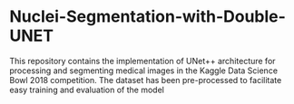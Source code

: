 # Nuclei-Segmentation-with-Double-UNET
This repository contains the implementation of UNet++ architecture for processing and segmenting medical images in the Kaggle Data Science Bowl 2018 competition. The dataset has been pre-processed to facilitate easy training and evaluation of the model
